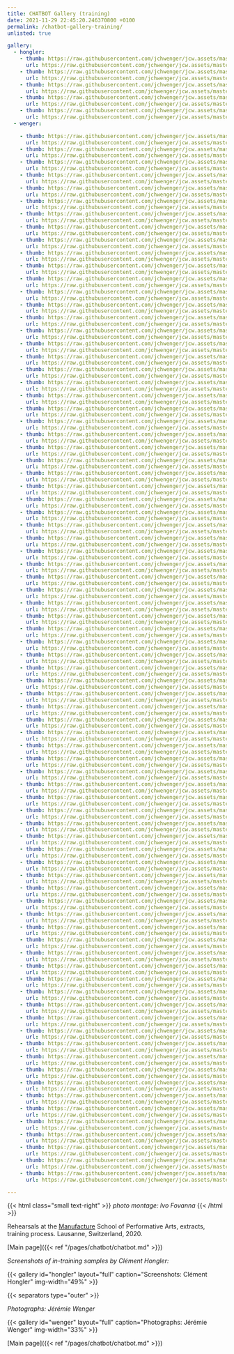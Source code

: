 ```yaml
---
title: CHATBOT Gallery (training)
date: 2021-11-29 22:45:20.246370800 +0100  
permalink: /chatbot-gallery-training/
unlisted: true

gallery:
  - hongler:
    - thumb: https://raw.githubusercontent.com/jchwenger/jcw.assets/master/chatbot/media/2020/training/hongler/webp/Hongler-training-2021-1.low.webp
      url: https://raw.githubusercontent.com/jchwenger/jcw.assets/master/chatbot/media/2020/training/hongler/webp/Hongler-training-2021-1.webp
    - thumb: https://raw.githubusercontent.com/jchwenger/jcw.assets/master/chatbot/media/2020/training/hongler/webp/Hongler-training-2021-2.low.webp
      url: https://raw.githubusercontent.com/jchwenger/jcw.assets/master/chatbot/media/2020/training/hongler/webp/Hongler-training-2021-2.webp
    - thumb: https://raw.githubusercontent.com/jchwenger/jcw.assets/master/chatbot/media/2020/training/hongler/webp/Hongler-training-2021-3.low.webp
      url: https://raw.githubusercontent.com/jchwenger/jcw.assets/master/chatbot/media/2020/training/hongler/webp/Hongler-training-2021-3.webp
    - thumb: https://raw.githubusercontent.com/jchwenger/jcw.assets/master/chatbot/media/2020/training/hongler/webp/Hongler-training-2021-4.low.webp
      url: https://raw.githubusercontent.com/jchwenger/jcw.assets/master/chatbot/media/2020/training/hongler/webp/Hongler-training-2021-4.webp
    - thumb: https://raw.githubusercontent.com/jchwenger/jcw.assets/master/chatbot/media/2020/training/hongler/webp/Hongler-training-2021-5.low.webp
      url: https://raw.githubusercontent.com/jchwenger/jcw.assets/master/chatbot/media/2020/training/hongler/webp/Hongler-training-2021-5.webp
  - wenger:

    - thumb: https://raw.githubusercontent.com/jchwenger/jcw.assets/master/chatbot/media/2020/rehearsals/wenger/webp/Wenger-rehearsals-2021-01.low.webp
      url: https://raw.githubusercontent.com/jchwenger/jcw.assets/master/chatbot/media/2020/rehearsals/wenger/webp/Wenger-rehearsals-2021-01.webp
    - thumb: https://raw.githubusercontent.com/jchwenger/jcw.assets/master/chatbot/media/2020/rehearsals/wenger/webp/Wenger-rehearsals-2021-02.low.webp
      url: https://raw.githubusercontent.com/jchwenger/jcw.assets/master/chatbot/media/2020/rehearsals/wenger/webp/Wenger-rehearsals-2021-02.webp
    - thumb: https://raw.githubusercontent.com/jchwenger/jcw.assets/master/chatbot/media/2020/rehearsals/wenger/webp/Wenger-rehearsals-2021-03.low.webp
      url: https://raw.githubusercontent.com/jchwenger/jcw.assets/master/chatbot/media/2020/rehearsals/wenger/webp/Wenger-rehearsals-2021-03.webp
    - thumb: https://raw.githubusercontent.com/jchwenger/jcw.assets/master/chatbot/media/2020/rehearsals/wenger/webp/Wenger-rehearsals-2021-04.low.webp
      url: https://raw.githubusercontent.com/jchwenger/jcw.assets/master/chatbot/media/2020/rehearsals/wenger/webp/Wenger-rehearsals-2021-04.webp
    - thumb: https://raw.githubusercontent.com/jchwenger/jcw.assets/master/chatbot/media/2020/rehearsals/wenger/webp/Wenger-rehearsals-2021-05.low.webp
      url: https://raw.githubusercontent.com/jchwenger/jcw.assets/master/chatbot/media/2020/rehearsals/wenger/webp/Wenger-rehearsals-2021-05.webp
    - thumb: https://raw.githubusercontent.com/jchwenger/jcw.assets/master/chatbot/media/2020/rehearsals/wenger/webp/Wenger-rehearsals-2021-06.low.webp
      url: https://raw.githubusercontent.com/jchwenger/jcw.assets/master/chatbot/media/2020/rehearsals/wenger/webp/Wenger-rehearsals-2021-06.webp
    - thumb: https://raw.githubusercontent.com/jchwenger/jcw.assets/master/chatbot/media/2020/rehearsals/wenger/webp/Wenger-rehearsals-2021-07.low.webp
      url: https://raw.githubusercontent.com/jchwenger/jcw.assets/master/chatbot/media/2020/rehearsals/wenger/webp/Wenger-rehearsals-2021-07.webp
    - thumb: https://raw.githubusercontent.com/jchwenger/jcw.assets/master/chatbot/media/2020/rehearsals/wenger/webp/Wenger-rehearsals-2021-08.low.webp
      url: https://raw.githubusercontent.com/jchwenger/jcw.assets/master/chatbot/media/2020/rehearsals/wenger/webp/Wenger-rehearsals-2021-08.webp
    - thumb: https://raw.githubusercontent.com/jchwenger/jcw.assets/master/chatbot/media/2020/rehearsals/wenger/webp/Wenger-rehearsals-2021-09.low.webp
      url: https://raw.githubusercontent.com/jchwenger/jcw.assets/master/chatbot/media/2020/rehearsals/wenger/webp/Wenger-rehearsals-2021-09.webp
    - thumb: https://raw.githubusercontent.com/jchwenger/jcw.assets/master/chatbot/media/2020/rehearsals/wenger/webp/Wenger-rehearsals-2021-10.low.webp
      url: https://raw.githubusercontent.com/jchwenger/jcw.assets/master/chatbot/media/2020/rehearsals/wenger/webp/Wenger-rehearsals-2021-10.webp
    - thumb: https://raw.githubusercontent.com/jchwenger/jcw.assets/master/chatbot/media/2020/rehearsals/wenger/webp/Wenger-rehearsals-2021-11.low.webp
      url: https://raw.githubusercontent.com/jchwenger/jcw.assets/master/chatbot/media/2020/rehearsals/wenger/webp/Wenger-rehearsals-2021-11.webp
    - thumb: https://raw.githubusercontent.com/jchwenger/jcw.assets/master/chatbot/media/2020/rehearsals/wenger/webp/Wenger-rehearsals-2021-12.low.webp
      url: https://raw.githubusercontent.com/jchwenger/jcw.assets/master/chatbot/media/2020/rehearsals/wenger/webp/Wenger-rehearsals-2021-12.webp
    - thumb: https://raw.githubusercontent.com/jchwenger/jcw.assets/master/chatbot/media/2020/rehearsals/wenger/webp/Wenger-rehearsals-2021-13.low.webp
      url: https://raw.githubusercontent.com/jchwenger/jcw.assets/master/chatbot/media/2020/rehearsals/wenger/webp/Wenger-rehearsals-2021-13.webp
    - thumb: https://raw.githubusercontent.com/jchwenger/jcw.assets/master/chatbot/media/2020/rehearsals/wenger/webp/Wenger-rehearsals-2021-14.low.webp
      url: https://raw.githubusercontent.com/jchwenger/jcw.assets/master/chatbot/media/2020/rehearsals/wenger/webp/Wenger-rehearsals-2021-14.webp
    - thumb: https://raw.githubusercontent.com/jchwenger/jcw.assets/master/chatbot/media/2020/rehearsals/wenger/webp/Wenger-rehearsals-2021-15.low.webp
      url: https://raw.githubusercontent.com/jchwenger/jcw.assets/master/chatbot/media/2020/rehearsals/wenger/webp/Wenger-rehearsals-2021-15.webp
    - thumb: https://raw.githubusercontent.com/jchwenger/jcw.assets/master/chatbot/media/2020/rehearsals/wenger/webp/Wenger-rehearsals-2021-16.low.webp
      url: https://raw.githubusercontent.com/jchwenger/jcw.assets/master/chatbot/media/2020/rehearsals/wenger/webp/Wenger-rehearsals-2021-16.webp
    - thumb: https://raw.githubusercontent.com/jchwenger/jcw.assets/master/chatbot/media/2020/rehearsals/wenger/webp/Wenger-rehearsals-2021-17.low.webp
      url: https://raw.githubusercontent.com/jchwenger/jcw.assets/master/chatbot/media/2020/rehearsals/wenger/webp/Wenger-rehearsals-2021-17.webp
    - thumb: https://raw.githubusercontent.com/jchwenger/jcw.assets/master/chatbot/media/2020/rehearsals/wenger/webp/Wenger-rehearsals-2021-18.low.webp
      url: https://raw.githubusercontent.com/jchwenger/jcw.assets/master/chatbot/media/2020/rehearsals/wenger/webp/Wenger-rehearsals-2021-18.webp
    - thumb: https://raw.githubusercontent.com/jchwenger/jcw.assets/master/chatbot/media/2020/rehearsals/wenger/webp/Wenger-rehearsals-2021-19.low.webp
      url: https://raw.githubusercontent.com/jchwenger/jcw.assets/master/chatbot/media/2020/rehearsals/wenger/webp/Wenger-rehearsals-2021-19.webp
    - thumb: https://raw.githubusercontent.com/jchwenger/jcw.assets/master/chatbot/media/2020/rehearsals/wenger/webp/Wenger-rehearsals-2021-20.low.webp
      url: https://raw.githubusercontent.com/jchwenger/jcw.assets/master/chatbot/media/2020/rehearsals/wenger/webp/Wenger-rehearsals-2021-20.webp
    - thumb: https://raw.githubusercontent.com/jchwenger/jcw.assets/master/chatbot/media/2020/rehearsals/wenger/webp/Wenger-rehearsals-2021-21.low.webp
      url: https://raw.githubusercontent.com/jchwenger/jcw.assets/master/chatbot/media/2020/rehearsals/wenger/webp/Wenger-rehearsals-2021-21.webp
    - thumb: https://raw.githubusercontent.com/jchwenger/jcw.assets/master/chatbot/media/2020/rehearsals/wenger/webp/Wenger-rehearsals-2021-22.low.webp
      url: https://raw.githubusercontent.com/jchwenger/jcw.assets/master/chatbot/media/2020/rehearsals/wenger/webp/Wenger-rehearsals-2021-22.webp
    - thumb: https://raw.githubusercontent.com/jchwenger/jcw.assets/master/chatbot/media/2020/rehearsals/wenger/webp/Wenger-rehearsals-2021-23.low.webp
      url: https://raw.githubusercontent.com/jchwenger/jcw.assets/master/chatbot/media/2020/rehearsals/wenger/webp/Wenger-rehearsals-2021-23.webp
    - thumb: https://raw.githubusercontent.com/jchwenger/jcw.assets/master/chatbot/media/2020/rehearsals/wenger/webp/Wenger-rehearsals-2021-24.low.webp
      url: https://raw.githubusercontent.com/jchwenger/jcw.assets/master/chatbot/media/2020/rehearsals/wenger/webp/Wenger-rehearsals-2021-24.webp
    - thumb: https://raw.githubusercontent.com/jchwenger/jcw.assets/master/chatbot/media/2020/rehearsals/wenger/webp/Wenger-rehearsals-2021-25.low.webp
      url: https://raw.githubusercontent.com/jchwenger/jcw.assets/master/chatbot/media/2020/rehearsals/wenger/webp/Wenger-rehearsals-2021-25.webp
    - thumb: https://raw.githubusercontent.com/jchwenger/jcw.assets/master/chatbot/media/2020/rehearsals/wenger/webp/Wenger-rehearsals-2021-26.low.webp
      url: https://raw.githubusercontent.com/jchwenger/jcw.assets/master/chatbot/media/2020/rehearsals/wenger/webp/Wenger-rehearsals-2021-26.webp
    - thumb: https://raw.githubusercontent.com/jchwenger/jcw.assets/master/chatbot/media/2020/rehearsals/wenger/webp/Wenger-rehearsals-2021-27.low.webp
      url: https://raw.githubusercontent.com/jchwenger/jcw.assets/master/chatbot/media/2020/rehearsals/wenger/webp/Wenger-rehearsals-2021-27.webp
    - thumb: https://raw.githubusercontent.com/jchwenger/jcw.assets/master/chatbot/media/2020/rehearsals/wenger/webp/Wenger-rehearsals-2021-28.low.webp
      url: https://raw.githubusercontent.com/jchwenger/jcw.assets/master/chatbot/media/2020/rehearsals/wenger/webp/Wenger-rehearsals-2021-28.webp
    - thumb: https://raw.githubusercontent.com/jchwenger/jcw.assets/master/chatbot/media/2020/rehearsals/wenger/webp/Wenger-rehearsals-2021-29.low.webp
      url: https://raw.githubusercontent.com/jchwenger/jcw.assets/master/chatbot/media/2020/rehearsals/wenger/webp/Wenger-rehearsals-2021-29.webp
    - thumb: https://raw.githubusercontent.com/jchwenger/jcw.assets/master/chatbot/media/2020/rehearsals/wenger/webp/Wenger-rehearsals-2021-30.low.webp
      url: https://raw.githubusercontent.com/jchwenger/jcw.assets/master/chatbot/media/2020/rehearsals/wenger/webp/Wenger-rehearsals-2021-30.webp
    - thumb: https://raw.githubusercontent.com/jchwenger/jcw.assets/master/chatbot/media/2020/rehearsals/wenger/webp/Wenger-rehearsals-2021-31.low.webp
      url: https://raw.githubusercontent.com/jchwenger/jcw.assets/master/chatbot/media/2020/rehearsals/wenger/webp/Wenger-rehearsals-2021-31.webp
    - thumb: https://raw.githubusercontent.com/jchwenger/jcw.assets/master/chatbot/media/2020/rehearsals/wenger/webp/Wenger-rehearsals-2021-32.low.webp
      url: https://raw.githubusercontent.com/jchwenger/jcw.assets/master/chatbot/media/2020/rehearsals/wenger/webp/Wenger-rehearsals-2021-32.webp
    - thumb: https://raw.githubusercontent.com/jchwenger/jcw.assets/master/chatbot/media/2020/rehearsals/wenger/webp/Wenger-rehearsals-2021-33.low.webp
      url: https://raw.githubusercontent.com/jchwenger/jcw.assets/master/chatbot/media/2020/rehearsals/wenger/webp/Wenger-rehearsals-2021-33.webp
    - thumb: https://raw.githubusercontent.com/jchwenger/jcw.assets/master/chatbot/media/2020/rehearsals/wenger/webp/Wenger-rehearsals-2021-34.low.webp
      url: https://raw.githubusercontent.com/jchwenger/jcw.assets/master/chatbot/media/2020/rehearsals/wenger/webp/Wenger-rehearsals-2021-34.webp
    - thumb: https://raw.githubusercontent.com/jchwenger/jcw.assets/master/chatbot/media/2020/rehearsals/wenger/webp/Wenger-rehearsals-2021-35.low.webp
      url: https://raw.githubusercontent.com/jchwenger/jcw.assets/master/chatbot/media/2020/rehearsals/wenger/webp/Wenger-rehearsals-2021-35.webp
    - thumb: https://raw.githubusercontent.com/jchwenger/jcw.assets/master/chatbot/media/2020/rehearsals/wenger/webp/Wenger-rehearsals-2021-36.low.webp
      url: https://raw.githubusercontent.com/jchwenger/jcw.assets/master/chatbot/media/2020/rehearsals/wenger/webp/Wenger-rehearsals-2021-36.webp
    - thumb: https://raw.githubusercontent.com/jchwenger/jcw.assets/master/chatbot/media/2020/rehearsals/wenger/webp/Wenger-rehearsals-2021-37.low.webp
      url: https://raw.githubusercontent.com/jchwenger/jcw.assets/master/chatbot/media/2020/rehearsals/wenger/webp/Wenger-rehearsals-2021-37.webp
    - thumb: https://raw.githubusercontent.com/jchwenger/jcw.assets/master/chatbot/media/2020/rehearsals/wenger/webp/Wenger-rehearsals-2021-38.low.webp
      url: https://raw.githubusercontent.com/jchwenger/jcw.assets/master/chatbot/media/2020/rehearsals/wenger/webp/Wenger-rehearsals-2021-38.webp
    - thumb: https://raw.githubusercontent.com/jchwenger/jcw.assets/master/chatbot/media/2020/rehearsals/wenger/webp/Wenger-rehearsals-2021-39.low.webp
      url: https://raw.githubusercontent.com/jchwenger/jcw.assets/master/chatbot/media/2020/rehearsals/wenger/webp/Wenger-rehearsals-2021-39.webp
    - thumb: https://raw.githubusercontent.com/jchwenger/jcw.assets/master/chatbot/media/2020/rehearsals/wenger/webp/Wenger-rehearsals-2021-40.low.webp
      url: https://raw.githubusercontent.com/jchwenger/jcw.assets/master/chatbot/media/2020/rehearsals/wenger/webp/Wenger-rehearsals-2021-40.webp
    - thumb: https://raw.githubusercontent.com/jchwenger/jcw.assets/master/chatbot/media/2020/rehearsals/wenger/webp/Wenger-rehearsals-2021-41.low.webp
      url: https://raw.githubusercontent.com/jchwenger/jcw.assets/master/chatbot/media/2020/rehearsals/wenger/webp/Wenger-rehearsals-2021-41.webp
    - thumb: https://raw.githubusercontent.com/jchwenger/jcw.assets/master/chatbot/media/2020/rehearsals/wenger/webp/Wenger-rehearsals-2021-42.low.webp
      url: https://raw.githubusercontent.com/jchwenger/jcw.assets/master/chatbot/media/2020/rehearsals/wenger/webp/Wenger-rehearsals-2021-42.webp
    - thumb: https://raw.githubusercontent.com/jchwenger/jcw.assets/master/chatbot/media/2020/rehearsals/wenger/webp/Wenger-rehearsals-2021-43.low.webp
      url: https://raw.githubusercontent.com/jchwenger/jcw.assets/master/chatbot/media/2020/rehearsals/wenger/webp/Wenger-rehearsals-2021-43.webp
    - thumb: https://raw.githubusercontent.com/jchwenger/jcw.assets/master/chatbot/media/2020/rehearsals/wenger/webp/Wenger-rehearsals-2021-44.low.webp
      url: https://raw.githubusercontent.com/jchwenger/jcw.assets/master/chatbot/media/2020/rehearsals/wenger/webp/Wenger-rehearsals-2021-44.webp
    - thumb: https://raw.githubusercontent.com/jchwenger/jcw.assets/master/chatbot/media/2020/rehearsals/wenger/webp/Wenger-rehearsals-2021-45.low.webp
      url: https://raw.githubusercontent.com/jchwenger/jcw.assets/master/chatbot/media/2020/rehearsals/wenger/webp/Wenger-rehearsals-2021-45.webp
    - thumb: https://raw.githubusercontent.com/jchwenger/jcw.assets/master/chatbot/media/2020/rehearsals/wenger/webp/Wenger-rehearsals-2021-46.low.webp
      url: https://raw.githubusercontent.com/jchwenger/jcw.assets/master/chatbot/media/2020/rehearsals/wenger/webp/Wenger-rehearsals-2021-46.webp
    - thumb: https://raw.githubusercontent.com/jchwenger/jcw.assets/master/chatbot/media/2020/rehearsals/wenger/webp/Wenger-rehearsals-2021-47.low.webp
      url: https://raw.githubusercontent.com/jchwenger/jcw.assets/master/chatbot/media/2020/rehearsals/wenger/webp/Wenger-rehearsals-2021-47.webp
    - thumb: https://raw.githubusercontent.com/jchwenger/jcw.assets/master/chatbot/media/2020/rehearsals/wenger/webp/Wenger-rehearsals-2021-48.low.webp
      url: https://raw.githubusercontent.com/jchwenger/jcw.assets/master/chatbot/media/2020/rehearsals/wenger/webp/Wenger-rehearsals-2021-48.webp
    - thumb: https://raw.githubusercontent.com/jchwenger/jcw.assets/master/chatbot/media/2020/rehearsals/wenger/webp/Wenger-rehearsals-2021-49.low.webp
      url: https://raw.githubusercontent.com/jchwenger/jcw.assets/master/chatbot/media/2020/rehearsals/wenger/webp/Wenger-rehearsals-2021-49.webp
    - thumb: https://raw.githubusercontent.com/jchwenger/jcw.assets/master/chatbot/media/2020/rehearsals/wenger/webp/Wenger-rehearsals-2021-50.low.webp
      url: https://raw.githubusercontent.com/jchwenger/jcw.assets/master/chatbot/media/2020/rehearsals/wenger/webp/Wenger-rehearsals-2021-50.webp
    - thumb: https://raw.githubusercontent.com/jchwenger/jcw.assets/master/chatbot/media/2020/rehearsals/wenger/webp/Wenger-rehearsals-2021-51.low.webp
      url: https://raw.githubusercontent.com/jchwenger/jcw.assets/master/chatbot/media/2020/rehearsals/wenger/webp/Wenger-rehearsals-2021-51.webp
    - thumb: https://raw.githubusercontent.com/jchwenger/jcw.assets/master/chatbot/media/2020/rehearsals/wenger/webp/Wenger-rehearsals-2021-52.low.webp
      url: https://raw.githubusercontent.com/jchwenger/jcw.assets/master/chatbot/media/2020/rehearsals/wenger/webp/Wenger-rehearsals-2021-52.webp
    - thumb: https://raw.githubusercontent.com/jchwenger/jcw.assets/master/chatbot/media/2020/rehearsals/wenger/webp/Wenger-rehearsals-2021-53.low.webp
      url: https://raw.githubusercontent.com/jchwenger/jcw.assets/master/chatbot/media/2020/rehearsals/wenger/webp/Wenger-rehearsals-2021-53.webp
    - thumb: https://raw.githubusercontent.com/jchwenger/jcw.assets/master/chatbot/media/2020/rehearsals/wenger/webp/Wenger-rehearsals-2021-54.low.webp
      url: https://raw.githubusercontent.com/jchwenger/jcw.assets/master/chatbot/media/2020/rehearsals/wenger/webp/Wenger-rehearsals-2021-54.webp
    - thumb: https://raw.githubusercontent.com/jchwenger/jcw.assets/master/chatbot/media/2020/rehearsals/wenger/webp/Wenger-rehearsals-2021-55.low.webp
      url: https://raw.githubusercontent.com/jchwenger/jcw.assets/master/chatbot/media/2020/rehearsals/wenger/webp/Wenger-rehearsals-2021-55.webp
    - thumb: https://raw.githubusercontent.com/jchwenger/jcw.assets/master/chatbot/media/2020/rehearsals/wenger/webp/Wenger-rehearsals-2021-56.low.webp
      url: https://raw.githubusercontent.com/jchwenger/jcw.assets/master/chatbot/media/2020/rehearsals/wenger/webp/Wenger-rehearsals-2021-56.webp
    - thumb: https://raw.githubusercontent.com/jchwenger/jcw.assets/master/chatbot/media/2020/rehearsals/wenger/webp/Wenger-rehearsals-2021-57.low.webp
      url: https://raw.githubusercontent.com/jchwenger/jcw.assets/master/chatbot/media/2020/rehearsals/wenger/webp/Wenger-rehearsals-2021-57.webp
    - thumb: https://raw.githubusercontent.com/jchwenger/jcw.assets/master/chatbot/media/2020/rehearsals/wenger/webp/Wenger-rehearsals-2021-58.low.webp
      url: https://raw.githubusercontent.com/jchwenger/jcw.assets/master/chatbot/media/2020/rehearsals/wenger/webp/Wenger-rehearsals-2021-58.webp
    - thumb: https://raw.githubusercontent.com/jchwenger/jcw.assets/master/chatbot/media/2020/rehearsals/wenger/webp/Wenger-rehearsals-2021-59.low.webp
      url: https://raw.githubusercontent.com/jchwenger/jcw.assets/master/chatbot/media/2020/rehearsals/wenger/webp/Wenger-rehearsals-2021-59.webp
    - thumb: https://raw.githubusercontent.com/jchwenger/jcw.assets/master/chatbot/media/2020/rehearsals/wenger/webp/Wenger-rehearsals-2021-60.low.webp
      url: https://raw.githubusercontent.com/jchwenger/jcw.assets/master/chatbot/media/2020/rehearsals/wenger/webp/Wenger-rehearsals-2021-60.webp
    - thumb: https://raw.githubusercontent.com/jchwenger/jcw.assets/master/chatbot/media/2020/rehearsals/wenger/webp/Wenger-rehearsals-2021-61.low.webp
      url: https://raw.githubusercontent.com/jchwenger/jcw.assets/master/chatbot/media/2020/rehearsals/wenger/webp/Wenger-rehearsals-2021-61.webp
    - thumb: https://raw.githubusercontent.com/jchwenger/jcw.assets/master/chatbot/media/2020/rehearsals/wenger/webp/Wenger-rehearsals-2021-62.low.webp
      url: https://raw.githubusercontent.com/jchwenger/jcw.assets/master/chatbot/media/2020/rehearsals/wenger/webp/Wenger-rehearsals-2021-62.webp
    - thumb: https://raw.githubusercontent.com/jchwenger/jcw.assets/master/chatbot/media/2020/rehearsals/wenger/webp/Wenger-rehearsals-2021-63.low.webp
      url: https://raw.githubusercontent.com/jchwenger/jcw.assets/master/chatbot/media/2020/rehearsals/wenger/webp/Wenger-rehearsals-2021-63.webp
    - thumb: https://raw.githubusercontent.com/jchwenger/jcw.assets/master/chatbot/media/2020/rehearsals/wenger/webp/Wenger-rehearsals-2021-64.low.webp
      url: https://raw.githubusercontent.com/jchwenger/jcw.assets/master/chatbot/media/2020/rehearsals/wenger/webp/Wenger-rehearsals-2021-64.webp
    - thumb: https://raw.githubusercontent.com/jchwenger/jcw.assets/master/chatbot/media/2020/rehearsals/wenger/webp/Wenger-rehearsals-2021-65.low.webp
      url: https://raw.githubusercontent.com/jchwenger/jcw.assets/master/chatbot/media/2020/rehearsals/wenger/webp/Wenger-rehearsals-2021-65.webp
    - thumb: https://raw.githubusercontent.com/jchwenger/jcw.assets/master/chatbot/media/2020/rehearsals/wenger/webp/Wenger-rehearsals-2021-66.low.webp
      url: https://raw.githubusercontent.com/jchwenger/jcw.assets/master/chatbot/media/2020/rehearsals/wenger/webp/Wenger-rehearsals-2021-66.webp
    - thumb: https://raw.githubusercontent.com/jchwenger/jcw.assets/master/chatbot/media/2020/rehearsals/wenger/webp/Wenger-rehearsals-2021-67.low.webp
      url: https://raw.githubusercontent.com/jchwenger/jcw.assets/master/chatbot/media/2020/rehearsals/wenger/webp/Wenger-rehearsals-2021-67.webp
    - thumb: https://raw.githubusercontent.com/jchwenger/jcw.assets/master/chatbot/media/2020/rehearsals/wenger/webp/Wenger-rehearsals-2021-68.low.webp
      url: https://raw.githubusercontent.com/jchwenger/jcw.assets/master/chatbot/media/2020/rehearsals/wenger/webp/Wenger-rehearsals-2021-68.webp
    - thumb: https://raw.githubusercontent.com/jchwenger/jcw.assets/master/chatbot/media/2020/rehearsals/wenger/webp/Wenger-rehearsals-2021-69.low.webp
      url: https://raw.githubusercontent.com/jchwenger/jcw.assets/master/chatbot/media/2020/rehearsals/wenger/webp/Wenger-rehearsals-2021-69.webp
    - thumb: https://raw.githubusercontent.com/jchwenger/jcw.assets/master/chatbot/media/2020/rehearsals/wenger/webp/Wenger-rehearsals-2021-70.low.webp
      url: https://raw.githubusercontent.com/jchwenger/jcw.assets/master/chatbot/media/2020/rehearsals/wenger/webp/Wenger-rehearsals-2021-70.webp
    - thumb: https://raw.githubusercontent.com/jchwenger/jcw.assets/master/chatbot/media/2020/rehearsals/wenger/webp/Wenger-rehearsals-2021-71.low.webp
      url: https://raw.githubusercontent.com/jchwenger/jcw.assets/master/chatbot/media/2020/rehearsals/wenger/webp/Wenger-rehearsals-2021-71.webp
    - thumb: https://raw.githubusercontent.com/jchwenger/jcw.assets/master/chatbot/media/2020/rehearsals/wenger/webp/Wenger-rehearsals-2021-72.low.webp
      url: https://raw.githubusercontent.com/jchwenger/jcw.assets/master/chatbot/media/2020/rehearsals/wenger/webp/Wenger-rehearsals-2021-72.webp
    - thumb: https://raw.githubusercontent.com/jchwenger/jcw.assets/master/chatbot/media/2020/rehearsals/wenger/webp/Wenger-rehearsals-2021-73.low.webp
      url: https://raw.githubusercontent.com/jchwenger/jcw.assets/master/chatbot/media/2020/rehearsals/wenger/webp/Wenger-rehearsals-2021-73.webp
    - thumb: https://raw.githubusercontent.com/jchwenger/jcw.assets/master/chatbot/media/2020/rehearsals/wenger/webp/Wenger-rehearsals-2021-74.low.webp
      url: https://raw.githubusercontent.com/jchwenger/jcw.assets/master/chatbot/media/2020/rehearsals/wenger/webp/Wenger-rehearsals-2021-74.webp
    - thumb: https://raw.githubusercontent.com/jchwenger/jcw.assets/master/chatbot/media/2020/rehearsals/wenger/webp/Wenger-rehearsals-2021-75.low.webp
      url: https://raw.githubusercontent.com/jchwenger/jcw.assets/master/chatbot/media/2020/rehearsals/wenger/webp/Wenger-rehearsals-2021-75.webp
    - thumb: https://raw.githubusercontent.com/jchwenger/jcw.assets/master/chatbot/media/2020/rehearsals/wenger/webp/Wenger-rehearsals-2021-76.low.webp
      url: https://raw.githubusercontent.com/jchwenger/jcw.assets/master/chatbot/media/2020/rehearsals/wenger/webp/Wenger-rehearsals-2021-76.webp
    - thumb: https://raw.githubusercontent.com/jchwenger/jcw.assets/master/chatbot/media/2020/rehearsals/wenger/webp/Wenger-rehearsals-2021-77.low.webp
      url: https://raw.githubusercontent.com/jchwenger/jcw.assets/master/chatbot/media/2020/rehearsals/wenger/webp/Wenger-rehearsals-2021-77.webp
    - thumb: https://raw.githubusercontent.com/jchwenger/jcw.assets/master/chatbot/media/2020/rehearsals/wenger/webp/Wenger-rehearsals-2021-78.low.webp
      url: https://raw.githubusercontent.com/jchwenger/jcw.assets/master/chatbot/media/2020/rehearsals/wenger/webp/Wenger-rehearsals-2021-78.webp
    - thumb: https://raw.githubusercontent.com/jchwenger/jcw.assets/master/chatbot/media/2020/rehearsals/wenger/webp/Wenger-rehearsals-2021-79.low.webp
      url: https://raw.githubusercontent.com/jchwenger/jcw.assets/master/chatbot/media/2020/rehearsals/wenger/webp/Wenger-rehearsals-2021-79.webp
    - thumb: https://raw.githubusercontent.com/jchwenger/jcw.assets/master/chatbot/media/2020/rehearsals/wenger/webp/Wenger-rehearsals-2021-80.low.webp
      url: https://raw.githubusercontent.com/jchwenger/jcw.assets/master/chatbot/media/2020/rehearsals/wenger/webp/Wenger-rehearsals-2021-80.webp
    - thumb: https://raw.githubusercontent.com/jchwenger/jcw.assets/master/chatbot/media/2020/rehearsals/wenger/webp/Wenger-rehearsals-2021-81.low.webp
      url: https://raw.githubusercontent.com/jchwenger/jcw.assets/master/chatbot/media/2020/rehearsals/wenger/webp/Wenger-rehearsals-2021-81.webp

---
```


{{< html class="small text-right" >}}
*photo montage: Ivo Fovanna*
{{< /html >}}

Rehearsals at the [Manufacture](https://www.manufacture.ch/) School of Performative Arts, extracts, training process.
Lausanne, Switzerland, 2020.

[Main page]({{< ref "/pages/chatbot/chatbot.md" >}})

*Screenshots of in-training samples by Clément Hongler:*

{{< gallery id="hongler" layout="full" caption="Screenshots: Clément Hongler" img-width="49%" >}}

{{< separators type="outer" >}}

*Photographs: Jérémie Wenger*

{{< gallery id="wenger" layout="full" caption="Photographs: Jérémie Wenger" img-width="33%" >}}

[Main page]({{< ref "/pages/chatbot/chatbot.md" >}})
